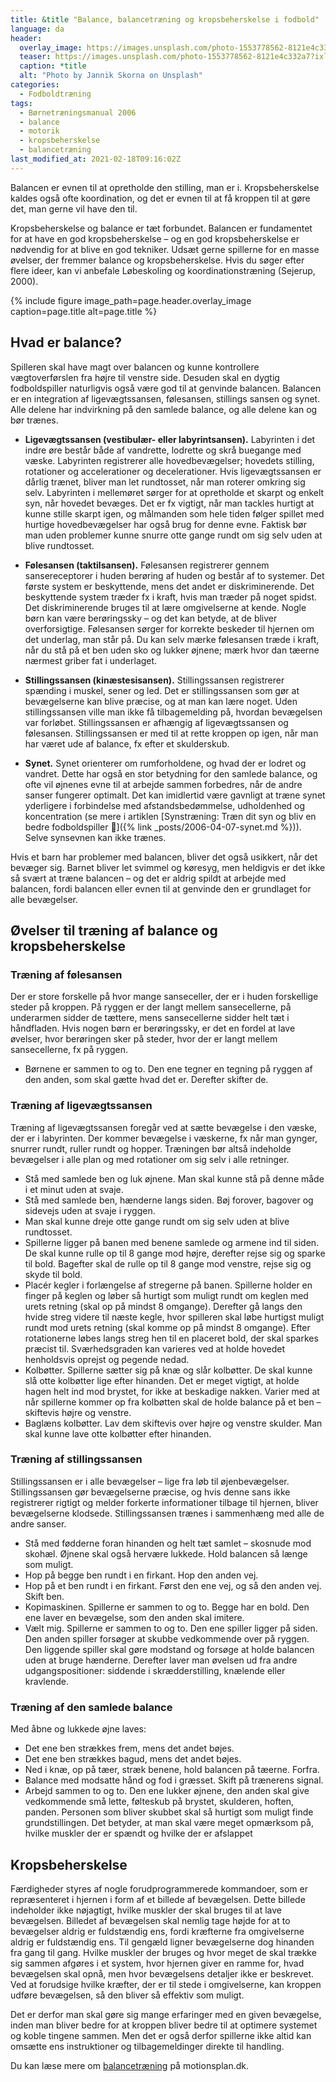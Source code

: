 ```yaml
---
title: &title "Balance, balancetræning og kropsbeherskelse i fodbold"
language: da
header:
  overlay_image: https://images.unsplash.com/photo-1553778562-8121e4c332a7?ixlib=rb-1.2.1&ixid=eyJhcHBfaWQiOjEyMDd9&auto=format&fit=crop&w=2250&q=80
  teaser: https://images.unsplash.com/photo-1553778562-8121e4c332a7?ixlib=rb-1.2.1&ixid=eyJhcHBfaWQiOjEyMDd9&auto=format&fit=crop&w=400&q=80
  caption: *title
  alt: "Photo by Jannik Skorna on Unsplash"
categories:
  - Fodboldtræning
tags:
  - Børnetræningsmanual 2006
  - balance
  - motorik
  - kropsbeherskelse
  - balancetræning
last_modified_at: 2021-02-18T09:16:02Z
---
```


Balancen er evnen til at opretholde den stilling, man er i. Kropsbeherskelse kaldes også ofte koordination, og det er evnen til at få kroppen til at gøre det, man gerne vil have den til.

Kropsbeherskelse og balance er tæt forbundet. Balancen er fundamentet for at have en god kropsbeherskelse – og en god kropsbeherskelse er nødvendig for at blive en god tekniker. Udsæt gerne spillerne for en masse øvelser, der fremmer balance og kropsbeherskelse. Hvis du søger efter flere ideer, kan vi anbefale Løbeskoling og koordinationstræning (Sejerup, 2000).

{% include figure image_path=page.header.overlay_image caption=page.title alt=page.title %}

## Hvad er balance?

Spilleren skal have magt over balancen og kunne kontrollere vægtoverførslen fra højre til venstre side. Desuden skal en dygtig fodboldspiller naturligvis også være god til at genvinde balancen. Balancen er en integration af ligevægtssansen, følesansen, stillings sansen og synet. Alle delene har indvirkning på den samlede balance, og alle delene kan og bør trænes.

- **Ligevægtssansen (vestibulær- eller labyrintsansen).** Labyrinten i det indre øre består både af vandrette, lodrette og skrå buegange med væske. Labyrinten registrerer alle hovedbevægelser; hovedets stilling, rotationer og accelerationer og decelerationer. Hvis ligevægtssansen er dårlig trænet, bliver man let rundtosset, når man roterer omkring sig selv. Labyrinten i mellemøret sørger for at opretholde et skarpt og enkelt syn, når hovedet bevæges. Det er fx vigtigt, når man tackles hurtigt at kunne stille skarpt igen, og målmanden som hele tiden følger spillet med hurtige hovedbevægelser har også brug for denne evne. Faktisk bør man uden problemer kunne snurre otte gange rundt om sig selv uden at blive rundtosset.

- **Følesansen (taktilsansen).** Følesansen registrerer gennem sansereceptorer i huden berøring af huden og består af to systemer. Det første system er beskyttende, mens det andet er diskriminerende. Det beskyttende system træder fx i kraft, hvis man træder på noget spidst. Det diskriminerende bruges til at lære omgivelserne at kende. Nogle børn kan være berøringssky – og det kan betyde, at de bliver overforsigtige. Følesansen sørger for korrekte beskeder til hjernen om det underlag, man står på. Du kan selv mærke følesansen træde i kraft, når du stå på et ben uden sko og lukker øjnene; mærk hvor dan tæerne nærmest griber fat i underlaget.

- **Stillingssansen (kinæstesisansen).** Stillingssansen registrerer spænding i muskel, sener og led. Det er stillingssansen som gør at bevægelserne kan blive præcise, og at man kan lære noget. Uden stillingssansen ville man ikke få tilbagemelding på, hvordan bevægelsen var forløbet. Stillingssansen er afhængig af ligevægtssansen og følesansen. Stillingssansen er med til at rette kroppen op igen, når man har været ude af balance, fx efter et skulderskub.

- **Synet.** Synet orienterer om rumforholdene, og hvad der er lodret og vandret. Dette har også en stor betydning for den samlede balance, og ofte vil øjnenes evne til at arbejde sammen forbedres, når de andre sanser fungerer optimalt. Det kan imidlertid være gavnligt at træne synet yderligere i forbindelse med afstandsbedømmelse, udholdenhed og koncentration (se mere i artiklen [Synstræning: Træn dit syn og bliv en bedre fodboldspiller 👀]({% link _posts/2006-04-07-synet.md %})). Selve synsevnen kan ikke trænes. 

Hvis et barn har problemer med balancen, bliver det også usikkert, når det bevæger sig. Barnet bliver let svimmel og køresyg, men heldigvis er det ikke så svært at træne balancen – og det er aldrig spildt at arbejde med balancen, fordi balancen eller evnen til at genvinde den er grundlaget for alle bevægelser.

## Øvelser til træning af balance og kropsbeherskelse

### Træning af følesansen

Der er store forskelle på hvor mange sanseceller, der er i huden forskellige steder på kroppen. På ryggen er der langt mellem sansecellerne, på underarmen sidder de tættere, mens sansecellerne sidder helt tæt i håndfladen. Hvis nogen børn er berøringssky, er det en fordel at lave øvelser, hvor berøringen sker på steder, hvor der er langt mellem sansecellerne, fx på ryggen.

- Børnene er sammen to og to. Den ene tegner en tegning på ryggen af den anden, som skal gætte hvad det er. Derefter skifter de.

### Træning af ligevægtssansen

Træning af ligevægtssansen foregår ved at sætte bevægelse i den væske, der er i labyrinten. Der kommer bevægelse i væskerne, fx når man gynger, snurrer rundt, ruller rundt og hopper. Træningen bør altså indeholde bevægelser i alle plan og med rotationer om sig selv i alle retninger.

- Stå med samlede ben og luk øjnene. Man skal kunne stå på denne måde i et minut uden at svaje.
- Stå med samlede ben, hænderne langs siden. Bøj forover, bagover og sidevejs uden at svaje i ryggen.
- Man skal kunne dreje otte gange rundt om sig selv uden at blive rundtosset.
- Spillerne ligger på banen med benene samlede og armene ind til siden. De skal kunne rulle op til 8 gange mod højre, derefter rejse sig og sparke til bold. Bagefter skal de rulle op til 8 gange mod venstre, rejse sig og skyde til bold.
- Placér kegler i forlængelse af stregerne på banen. Spillerne holder en finger på keglen og løber så hurtigt som muligt rundt om keglen med urets retning (skal op på mindst 8 omgange). Derefter gå langs den hvide streg videre til næste kegle, hvor spilleren skal løbe hurtigst muligt rundt mod urets retning (skal komme op på mindst 8 omgange). Efter rotationerne løbes langs streg hen til en placeret bold, der skal sparkes præcist til. Sværhedsgraden kan varieres ved at holde hovedet henholdsvis oprejst og pegende nedad.
- Kolbøtter. Spillerne sætter sig på knæ og slår kolbøtter. De skal kunne slå otte kolbøtter lige efter hinanden. Det er meget vigtigt, at holde hagen helt ind mod brystet, for ikke at beskadige nakken. Varier med at når spillerne kommer op fra kolbøtten skal de holde balance på et ben – skiftevis højre og venstre.
- Baglæns kolbøtter. Lav dem skiftevis over højre og venstre skulder. Man skal kunne lave otte kolbøtter efter hinanden.

### Træning af stillingssansen

Stillingssansen er i alle bevægelser – lige fra løb til øjenbevægelser. Stillingssansen gør bevægelserne præcise, og hvis denne sans ikke registrerer rigtigt og melder forkerte informationer tilbage til hjernen, bliver bevægelserne klodsede. Stillingssansen trænes i sammenhæng med alle de andre sanser.

- Stå med fødderne foran hinanden og helt tæt samlet – skosnude mod skohæl. Øjnene skal også hervære lukkede. Hold balancen så længe som muligt.
- Hop på begge ben rundt i en firkant. Hop den anden vej.
- Hop på et ben rundt i en firkant. Først den ene vej, og så den anden vej. Skift ben.
- Kopimaskinen. Spillerne er sammen to og to. Begge har en bold. Den ene laver en bevægelse, som den anden skal imitere.
- Vælt mig. Spillerne er sammen to og to. Den ene spiller ligger på siden. Den anden spiller forsøger at skubbe vedkommende over på ryggen. Den liggende spiller skal gøre modstand og forsøge at holde balancen uden at bruge hænderne. Derefter laver man øvelsen ud fra andre udgangspositioner: siddende i skrædderstilling, knælende eller kravlende.

### Træning af den samlede balance

Med åbne og lukkede øjne laves:

- Det ene ben strækkes frem, mens det andet bøjes.
- Det ene ben strækkes bagud, mens det andet bøjes.
- Ned i knæ, op på tæer, stræk benene, hold balancen på tæerne. Forfra.
- Balance med modsatte hånd og fod i græsset. Skift på trænerens signal.
- Arbejd sammen to og to. Den ene lukker øjnene, den anden skal give vedkommende små lette, følteskub på brystet, skulderen, hoften, panden. Personen som bliver skubbet skal så hurtigt som muligt finde grundstillingen. Det betyder, at man skal være meget opmærksom på, hvilke muskler der er spændt og hvilke der er afslappet

## Kropsbeherskelse

Færdigheder styres af nogle forudprogrammerede kommandoer, som er repræsenteret i hjernen i form af et billede af bevægelsen. Dette billede indeholder ikke nøjagtigt, hvilke muskler der skal bruges til at lave bevægelsen. Billedet af bevægelsen skal nemlig tage højde for at to bevægelser aldrig er fuldstændig ens, fordi kræfterne fra omgivelserne aldrig er fuldstændig ens. Til gengæld ligner bevægelserne dog hinanden fra gang til gang. Hvilke muskler der bruges og hvor meget de skal trække sig sammen afgøres i et system, hvor hjernen giver en ramme for, hvad bevægelsen skal opnå, men hvor bevægelsens detaljer ikke er beskrevet. Ved at forudsige hvilke kræfter, der er til stede i omgivelserne, kan kroppen udføre bevægelsen, så den bliver så effektiv som muligt.

Det er derfor man skal gøre sig mange erfaringer med en given bevægelse, inden man bliver bedre for at kroppen bliver bedre til at optimere systemet og koble tingene sammen. Men det er også derfor spillerne ikke altid kan omsætte ens instruktioner og tilbagemeldinger direkte til handling.

Du kan læse mere om [balancetræning](https://www.motionsplan.dk/balance/) på motionsplan.dk.
